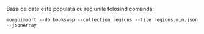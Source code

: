 Baza de date este populata cu regiunile folosind comanda:


```mongoimport --db bookswap --collection regions --file regions.min.json --jsonArray```